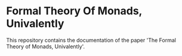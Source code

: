 # Formal Theory Of Monads, Univalently

This repository contains the documentation of the paper 'The Formal Theory of Monads, Univalently'.
